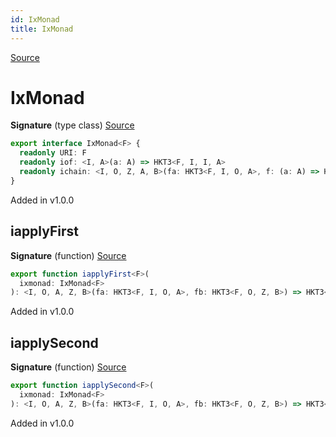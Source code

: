 ```yaml
---
id: IxMonad
title: IxMonad
---
```


[Source](https://github.com/gcanti/fp-ts/blob/master/src/IxMonad.ts)

# IxMonad

**Signature** (type class) [Source](https://github.com/gcanti/fp-ts/blob/master/src/IxMonad.ts#L10-L14)

```ts
export interface IxMonad<F> {
  readonly URI: F
  readonly iof: <I, A>(a: A) => HKT3<F, I, I, A>
  readonly ichain: <I, O, Z, A, B>(fa: HKT3<F, I, O, A>, f: (a: A) => HKT3<F, O, Z, B>) => HKT3<F, I, Z, B>
}
```

Added in v1.0.0

## iapplyFirst

**Signature** (function) [Source](https://github.com/gcanti/fp-ts/blob/master/src/IxMonad.ts#L31-L35)

```ts
export function iapplyFirst<F>(
  ixmonad: IxMonad<F>
): <I, O, A, Z, B>(fa: HKT3<F, I, O, A>, fb: HKT3<F, O, Z, B>) => HKT3<F, I, Z, A>  { ... }
```

Added in v1.0.0

## iapplySecond

**Signature** (function) [Source](https://github.com/gcanti/fp-ts/blob/master/src/IxMonad.ts#L46-L50)

```ts
export function iapplySecond<F>(
  ixmonad: IxMonad<F>
): <I, O, A, Z, B>(fa: HKT3<F, I, O, A>, fb: HKT3<F, O, Z, B>) => HKT3<F, I, Z, B>  { ... }
```

Added in v1.0.0
